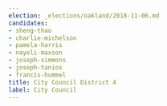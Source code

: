 ```yaml
---
election: _elections/oakland/2018-11-06.md
candidates:
- sheng-thao
- charlie-michelson
- pamela-harris
- nayeli-maxson
- joseph-simmons
- joseph-tanios
- francis-hummel
title: City Council District 4
label: City Council
---
```

